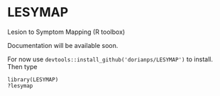 # LESYMAP
Lesion to Symptom Mapping (R toolbox)


Documentation will be available soon.

For now use `devtools::install_github('dorianps/LESYMAP')` to install.  
Then type

```
library(LESYMAP)
?lesymap
```
